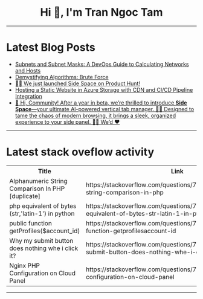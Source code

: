 <h1 align="center">Hi 👋, I'm Tran Ngoc Tam</h1>

---

# Latest Blog Posts 
<!-- BLOG-POST-LIST:START -->
- [Subnets and Subnet Masks: A DevOps Guide to Calculating Networks and Hosts](https://dev.to/574n13y/subnets-and-subnet-masks-a-devops-guide-to-calculating-networks-and-hosts-2bpk)
- [Demystifying Algorithms: Brute Force](https://dev.to/craftedwithintent/demystifying-algorithms-brute-force-1pgi)
- [🚀✨ We just launched Side Space on Product Hunt!](https://dev.to/robertshaw/we-just-launched-side-space-on-product-hunt-3a0e)
- [Hosting a Static Website in Azure Storage with CDN and CI/CD Pipeline Integration](https://dev.to/nikhil_wilson_dfb43fe6436/hosting-a-static-website-in-azure-storage-with-cdn-and-cicd-pipeline-integration-20b6)
- [👋 Hi, Community! After a year in beta, we’re thrilled to introduce **Side Space**—your ultimate AI-powered vertical tab manager. 🧠📂 Designed to tame the chaos of modern browsing, it brings a sleek, organized experience to your side panel. 🎯🌟 We’d ❤️](https://dev.to/robertshaw/hi-community-after-a-year-in-beta-were-thrilled-to-introduce-side-space-your-ultimate-ejb)
<!-- BLOG-POST-LIST:END -->

---

# Latest stack oveflow activity
<table>
  <tr><th>Title</th><th>Link</th></tr>
  <!-- STACKOVERFLOW:START --><tr><td>Alphanumeric String Comparison In PHP [duplicate]</td><td>https://stackoverflow.com/questions/79194745/alphanumeric-string-comparison-in-php</td></tr><tr><td>php equivalent of bytes &lpar;str,&#39;latin-1&#39;&rpar; in python</td><td>https://stackoverflow.com/questions/79194740/php-equivalent-of-bytes-str-latin-1-in-python</td></tr><tr><td>public function getProfiles&lpar;$account_id&rpar;</td><td>https://stackoverflow.com/questions/79194735/public-function-getprofilesaccount-id</td></tr><tr><td>Why my submit button does nothing whe i click it?</td><td>https://stackoverflow.com/questions/79194641/why-my-submit-button-does-nothing-whe-i-click-it</td></tr><tr><td>Nginx PHP Configuration on Cloud Panel</td><td>https://stackoverflow.com/questions/79194427/nginx-php-configuration-on-cloud-panel</td></tr><!-- STACKOVERFLOW:END -->
</table>

---


